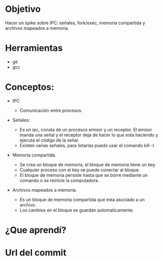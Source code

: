 # Objetivo
Hacer un spike sobre IPC: señales, fork/exec, memoria compartida y archivos mapeados a memoria. 
# Herramientas
+ git
+ gcc


 # Conceptos:

 + IPC
   + Comunicación entre procesos.

 + Señales:
   + Es un ipc, consta de un procesos emisor y un receptor. 
   El emisor manda una señal y el receptor deja de hacer lo que esta haciendo y ejecuta el código de la señal.
   + Existen varias señales, para listarlas puedo usar el comando kill -l.

 + Memoria compartida.
    + Se crea un bloque de memoria, el bloque de memoria tiene un key.
    + Cualquier proceso con el key se puede conectar al bloque.
    + El bloque de memoria persiste hasta que se borre mediante un comando o se reinicie la computadora.

 + Archivos mapeados a memoria.
    + Es un bloque de memoria compartida que esta asociado a un archivo.
    + Los cambios en el bloque se guardan automaticamente.



 # ¿Que aprendí?
 
 

 # Url del commit

